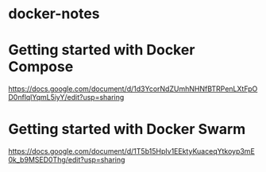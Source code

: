 # docker-notes

# Getting started with Docker Compose
https://docs.google.com/document/d/1d3YcorNdZUmhNHNfBTRPenLXtFpOD0nflqlYqmL5iyY/edit?usp=sharing

# Getting started with Docker Swarm
https://docs.google.com/document/d/1T5b15HpIv1EEktyKuaceqYtkoyp3mE0k_b9MSED0Thg/edit?usp=sharing
